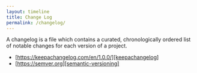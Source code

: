 ```yaml
---
layout: timeline
title: Change Log
permalink: /changelog/
---
```


A changelog is a file which contains a curated, chronologically ordered list of notable changes for each version of a project.

- [https://keepachangelog.com/en/1.0.0/][keepachangelog]
- [https://semver.org][semantic-versioning]

[keepachangelog]: https://keepachangelog.com/en/1.0.0/
[semantic-versioning]: https://semver.org
